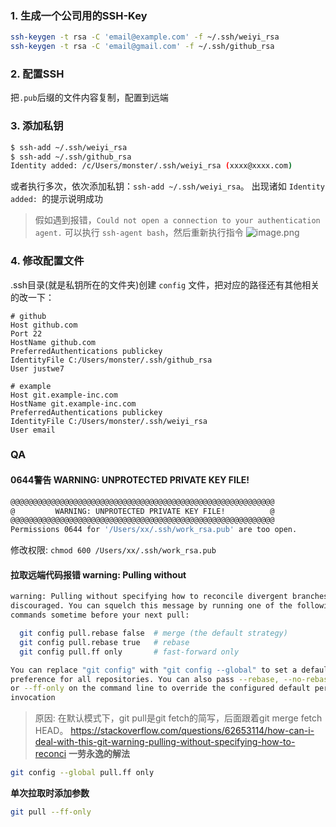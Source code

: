 ### 1. 生成一个公司用的SSH-Key
```bash
ssh-keygen -t rsa -C 'email@example.com' -f ~/.ssh/weiyi_rsa
ssh-keygen -t rsa -C 'email@gmail.com' -f ~/.ssh/github_rsa
```

### 2. 配置SSH
把`.pub`后缀的文件内容复制，配置到远端

### 3. 添加私钥
```bash
$ ssh-add ~/.ssh/weiyi_rsa
$ ssh-add ~/.ssh/github_rsa
Identity added: /c/Users/monster/.ssh/weiyi_rsa (xxxx@xxxx.com)
```
或者执行多次，依次添加私钥：`ssh-add ~/.ssh/weiyi_rsa`。
出现诸如 `Identity added: `的提示说明成功

> 假如遇到报错，`Could not open a connection to your authentication agent.` 可以执行 `ssh-agent bash`，然后重新执行指令
![image.png](https://testingcf.jsdelivr.net/gh/justwe7/cdn/images/2020/07/27/image.png)

### 4. 修改配置文件
.ssh目录(就是私钥所在的文件夹)创建 `config` 文件，把对应的路径还有其他相关的改一下：
```
# github
Host github.com
Port 22
HostName github.com
PreferredAuthentications publickey
IdentityFile C:/Users/monster/.ssh/github_rsa
User justwe7

# example
Host git.example-inc.com
HostName git.example-inc.com
PreferredAuthentications publickey
IdentityFile C:/Users/monster/.ssh/weiyi_rsa
User email
```


### QA
#### 0644警告 WARNING: UNPROTECTED PRIVATE KEY FILE!
```bash
@@@@@@@@@@@@@@@@@@@@@@@@@@@@@@@@@@@@@@@@@@@@@@@@@@@@@@@@@@@
@         WARNING: UNPROTECTED PRIVATE KEY FILE!          @
@@@@@@@@@@@@@@@@@@@@@@@@@@@@@@@@@@@@@@@@@@@@@@@@@@@@@@@@@@@
Permissions 0644 for '/Users/xx/.ssh/work_rsa.pub' are too open.
```
修改权限: `chmod 600 /Users/xx/.ssh/work_rsa.pub`

#### 拉取远端代码报错 warning: Pulling without 
```bash
warning: Pulling without specifying how to reconcile divergent branches is
discouraged. You can squelch this message by running one of the following
commands sometime before your next pull:

  git config pull.rebase false  # merge (the default strategy)
  git config pull.rebase true   # rebase
  git config pull.ff only       # fast-forward only

You can replace "git config" with "git config --global" to set a default
preference for all repositories. You can also pass --rebase, --no-rebase,
or --ff-only on the command line to override the configured default per
invocation
```
> 原因: 在默认模式下，git pull是git fetch的简写，后面跟着git merge fetch HEAD。
> https://stackoverflow.com/questions/62653114/how-can-i-deal-with-this-git-warning-pulling-without-specifying-how-to-reconci
**一劳永逸的解法** 
```bash
git config --global pull.ff only
```
**单次拉取时添加参数**
```bash
git pull --ff-only
```
